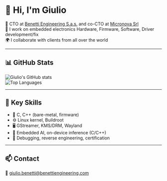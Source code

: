 # 👋 Hi, I'm Giulio

🎯 CTO at [Benetti Engineering S.a.s.](https://github.com/Benetti-Engineering-sas) and co-CTO at [Micronova Srl](https://www.micronovasrl.com)  
🧠 I work on embedded electronics Hardware, Firmware, Software, Driver development/fix  
🌍 I collaborate with clients from all over the world

---

## 📊 GitHub Stats

![Giulio's GitHub stats](https://github-readme-stats.vercel.app/api?username=giuliobenetti&show_icons=true&hide=contribs&count_private=true)  
![Top Languages](https://github-readme-stats.vercel.app/api/top-langs/?username=giuliobenetti&layout=compact)

---

## 🧰 Key Skills

- 🔌 C, C++ (bare-metal, firmware)
- ⚙️ Linux kernel, Buildroot
- 🖥️ GStreamer, KMS/DRM, Wayland
- 🤖 Embedded AI, on-device inference (C/C++)
- 🧪 Debugging, reverse engineering, certification

---

## 📫 Contact

📧 giulio.benetti@benettiengineering.com  
